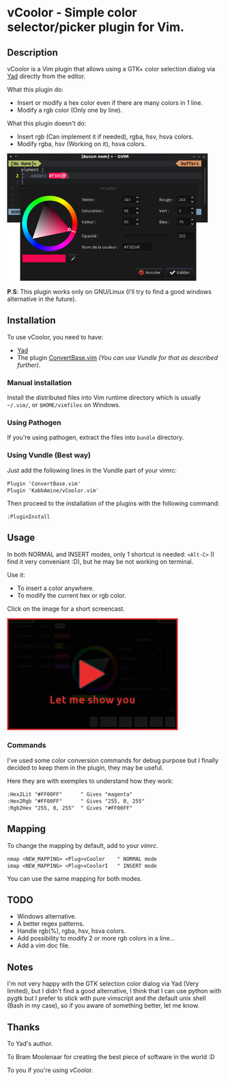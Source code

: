 vCoolor - Simple color selector/picker plugin for Vim.
======================================================

Description
-----------

vCoolor is a Vim plugin that allows using a GTK+ color selection dialog via [Yad](http://sourceforge.net/projects/yad-dialog/) directly from the editor.

What this plugin do:

* Insert or modify a hex color even if there are many colors in 1 line.
* Modify a rgb color (Only one by line).

What this plugin doesn't do:

* Insert rgb (Can implement it if needed), rgba, hsv, hsva colors.
* Modify rgba, hsv (Working on it), hsva colors. 

![vCoolor](.img/screen.png)

**P.S**: This plugin works only on GNU/Linux (I'll try to find a good windows alternative in the future).

Installation
-------------

To use vCoolor, you need to have:

* [Yad](http://sourceforge.net/projects/yad-dialog/)
* The plugin [ConvertBase.vim](http://www.vim.org/scripts/script.php?script_id=54) *(You can use Vundle for that as described further)*.

### Manual installation

Install the distributed files into Vim runtime directory which is usually `~/.vim/`, or `$HOME/vimfiles` on Windows.

### Using Pathogen
If you're using pathogen, extract the files into `bundle` directory.

### Using Vundle (Best way)
Just add the following lines in the Vundle part of your vimrc:
    
    Plugin 'ConvertBase.vim'
	Plugin 'KabbAmine/vCoolor.vim'

Then proceed to the installation of the plugins with the following command:

	:PluginInstall

Usage
-----

In both NORMAL and INSERT modes, only 1 shortcut is needed: `<Alt-C>` (I find it very conveniant :D), but he may be not working on terminal.

Use it:

* To insert a color anywhere.
* To modify the current hex or rgb color.

Click on the image for a short screencast.

[![Screencast of vCoolor](.img/play-me.jpg)](https://youtube.com)

### Commands

I've used some color conversion commands for debug purpose but I finally decided to keep them in the plugin, they may be useful.

Here they are with exemples to understand how they work:

	:Hex2Lit "#FF00FF"		" Gives "magenta"
	:Hex2Rgb "#FF00FF"		" Gives "255, 0, 255"
	:Rgb2Hex "255, 0, 255"	" Gives "#FF00FF"

Mapping
-------

To change the mapping by default, add to your *vimrc*.

	nmap <NEW_MAPPING> <Plug>vCooler	" NORMAL mode
	imap <NEW_MAPPING> <Plug>vCoolerI	" INSERT mode

You can use the same mapping for both modes.

TODO
----

* Windows alternative.
* A better regex patterns.
* Handle rgb(%), rgba, hsv, hsva colors.
* Add possibility to modify 2 or more rgb colors in a line...
* Add a vim doc file.

Notes
-------------

I'm not very happy with the GTK selection color dialog via Yad (Very limited), but I didn't find a good alternative, I think that I can use python with pygtk but I prefer to stick with pure vimscript and the default unix shell (Bash in my case), so if you aware of something better, let me know.

Thanks
-------

To Yad's author.

To Bram Moolenaar for creating the best piece of software in the world :D

To you if you're using vCoolor.

